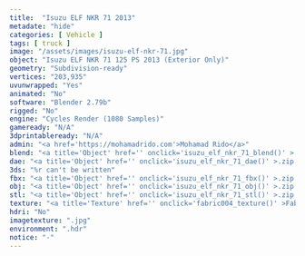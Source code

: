 ```yaml
---
title:  "Isuzu ELF NKR 71 2013"
metadate: "hide"
categories: [ Vehicle ]
tags: [ truck ]
image: "/assets/images/isuzu-elf-nkr-71.jpg"
object: "Isuzu ELF NKR 71 125 PS 2013 (Exterior Only)"
geometry: "Subdivision-ready"
vertices: "203,935"
uvunwrapped: "Yes"
animated: "No"
software: "Blender 2.79b"
rigged: "No"
engine: "Cycles Render (1080 Samples)"
gameready: "N/A"
3dprintableready: "N/A"
admin: "<a href='https://mohamadrido.com'>Mohamad Rido</a>"
blend: "<a title='Object' href='' onclick='isuzu_elf_nkr_71_blend()' >.zip 18.0 MB</a>"
dae: "<a title='Object' href='' onclick='isuzu_elf_nkr_71_dae()' >.zip 7.5 MB</a>"
3ds: "%r can't be written"
fbx: "<a title='Object' href='' onclick='isuzu_elf_nkr_71_fbx()' >.zip 8.6 MB</a>"
obj: "<a title='Object' href='' onclick='isuzu_elf_nkr_71_obj()' >.zip 6,4 MB</a>"
stl: "<a title='Object' href='' onclick='isuzu_elf_nkr_71_stl()' >.zip 8.4 MB</a>"
texture: "<a title='Texture' href='' onclick='fabric004_texture()' >Fabric004</a>"
hdri: "No"
imagetexture: ".jpg"
environment: ".hdr"
notice: "-"
---
```

